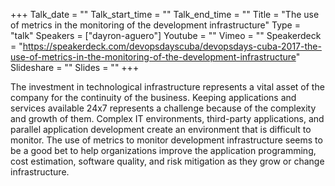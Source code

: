 +++
Talk_date = ""
Talk_start_time = ""
Talk_end_time = ""
Title = "The use of metrics in the monitoring of the development infrastructure"
Type = "talk"
Speakers = ["dayron-aguero"]
Youtube = ""
Vimeo = ""
Speakerdeck = "https://speakerdeck.com/devopsdayscuba/devopsdays-cuba-2017-the-use-of-metrics-in-the-monitoring-of-the-development-infrastructure"
Slideshare = ""
Slides = ""
+++

The investment in technological infrastructure represents a vital asset of 
the company for the continuity of the business. Keeping applications and 
services available 24x7 represents a challenge because of the complexity 
and growth of them. Complex IT environments, third-party applications, 
and parallel application development create an environment that is 
difficult to monitor. The use of metrics to monitor development infrastructure 
seems to be a good bet to help organizations improve the application programming, 
cost estimation, software quality, and risk mitigation as they grow or change 
infrastructure.